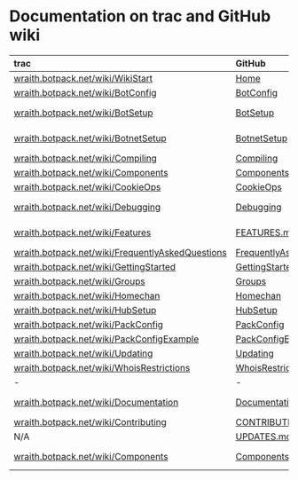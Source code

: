 # Documentation on trac and GitHub wiki

|trac|GitHub||
|:---|:-----|:-|
|[wraith.botpack.net/wiki/WikiStart](http://wraith.botpack.net/wiki/WikiStart)|[Home](../../wiki)
|[wraith.botpack.net/wiki/BotConfig](http://wraith.botpack.net/wiki/BotConfig)|[BotConfig](../../wiki/BotConfig)
|[wraith.botpack.net/wiki/BotSetup](http://wraith.botpack.net/wiki/BotSetup)|[BotSetup](../../wiki/BotSetup)|Bot setup guide
|[wraith.botpack.net/wiki/BotnetSetup](http://wraith.botpack.net/wiki/BotnetSetup)|[BotnetSetup](../../wiki/BotnetSetup)|Setting up your botnet
|[wraith.botpack.net/wiki/Compiling](http://wraith.botpack.net/wiki/Compiling)|[Compiling](../../wiki/Compiling)
|[wraith.botpack.net/wiki/Components](http://wraith.botpack.net/wiki/Components)|[Components](../../wiki/Components)
|[wraith.botpack.net/wiki/CookieOps](http://wraith.botpack.net/wiki/CookieOps)|[CookieOps](../../wiki/CookieOps)|Explanation
|[wraith.botpack.net/wiki/Debugging](http://wraith.botpack.net/wiki/Debugging)|[Debugging](../../wiki/Debugging)|Debugging Guide
|[wraith.botpack.net/wiki/Features](http://wraith.botpack.net/wiki/Features)|[FEATURES.md](FEATURES.md)|Wraith Features
|[wraith.botpack.net/wiki/FrequentlyAskedQuestions](http://wraith.botpack.net/wiki/FrequentlyAskedQuestions)|[FrequentlyAskedQuestions](../../wiki/FrequentlyAskedQuestions)
|[wraith.botpack.net/wiki/GettingStarted](http://wraith.botpack.net/wiki/GettingStarted)|[GettingStarted](../../wiki/GettingStarted)
|[wraith.botpack.net/wiki/Groups](http://wraith.botpack.net/wiki/Groups)|[Groups](../../wiki/Groups)
|[wraith.botpack.net/wiki/Homechan](http://wraith.botpack.net/wiki/Homechan)|[Homechan](../../wiki/Homechan)
|[wraith.botpack.net/wiki/HubSetup](http://wraith.botpack.net/wiki/HubSetup)|[HubSetup](../../wiki/HubSetup)
|[wraith.botpack.net/wiki/PackConfig](http://wraith.botpack.net/wiki/PackConfig)|[PackConfig](../../wiki/PackConfig)
|[wraith.botpack.net/wiki/PackConfigExample](http://wraith.botpack.net/wiki/PackConfigExample)|[PackConfigExample](../../wiki/PackConfigExample)|Releases
|[wraith.botpack.net/wiki/Updating](http://wraith.botpack.net/wiki/Updating)|[Updating](../../wiki/Updating)
|[wraith.botpack.net/wiki/WhoisRestrictions](http://wraith.botpack.net/wiki/WhoisRestrictions)|[WhoisRestrictions](../../wiki/WhoisRestrictions)
|-|-|-
|[wraith.botpack.net/wiki/Documentation](http://wraith.botpack.net/wiki/Documentation)|[Documentation.md]([Documentation.md])|Empty on trac
|[wraith.botpack.net/wiki/Contributing](http://wraith.botpack.net/wiki/Contributing)|[CONTRIBUTING.md](CONTRIBUTING.md])
|N/A|[UPDATES.md](doc/UPDATES.md)
|[wraith.botpack.net/wiki/Components](http://wraith.botpack.net/wiki/Components)|[Components](../../wiki/Components)|(**?**) Error message
